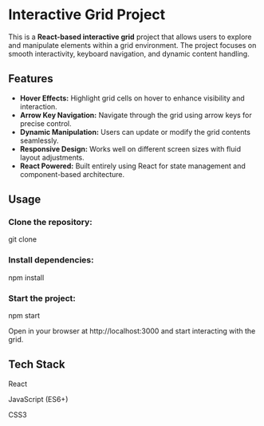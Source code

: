 # Interactive Grid Project

This is a **React-based interactive grid** project that allows users to explore and manipulate elements within a grid environment. The project focuses on smooth interactivity, keyboard navigation, and dynamic content handling.

## Features

- **Hover Effects:** Highlight grid cells on hover to enhance visibility and interaction.
- **Arrow Key Navigation:** Navigate through the grid using arrow keys for precise control.
- **Dynamic Manipulation:** Users can update or modify the grid contents seamlessly.
- **Responsive Design:** Works well on different screen sizes with fluid layout adjustments.
- **React Powered:** Built entirely using React for state management and component-based architecture.

## Usage

### Clone the repository:  

   git clone <repo-link>

### Install dependencies:

npm install
### Start the project:

npm start

Open in your browser at http://localhost:3000 and start interacting with the grid.

## Tech Stack
React

JavaScript (ES6+)

CSS3
